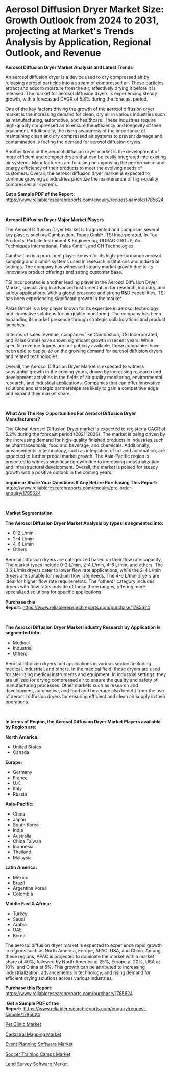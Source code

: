 <p><h1>Aerosol Diffusion Dryer Market Size: Growth Outlook from 2024 to 2031, projecting at Market's Trends Analysis by Application, Regional Outlook, and Revenue</h1></p><p><strong>Aerosol Diffusion Dryer Market Analysis and Latest Trends</strong></p>
<p><p>An aerosol diffusion dryer is a device used to dry compressed air by releasing aerosol particles into a stream of compressed air. These particles attract and adsorb moisture from the air, effectively drying it before it is released. The market for aerosol diffusion dryers is experiencing steady growth, with a forecasted CAGR of 5.8% during the forecast period.</p><p>One of the key factors driving the growth of the aerosol diffusion dryer market is the increasing demand for clean, dry air in various industries such as manufacturing, automotive, and healthcare. These industries require high-quality compressed air to ensure the efficiency and longevity of their equipment. Additionally, the rising awareness of the importance of maintaining clean and dry compressed air systems to prevent damage and contamination is fueling the demand for aerosol diffusion dryers.</p><p>Another trend in the aerosol diffusion dryer market is the development of more efficient and compact dryers that can be easily integrated into existing air systems. Manufacturers are focusing on improving the performance and energy efficiency of their products to meet the evolving needs of customers. Overall, the aerosol diffusion dryer market is expected to continue growing as industries prioritize the maintenance of high-quality compressed air systems.</p></p>
<p><strong>Get a Sample PDF of the Report:&nbsp;</strong> <a href="https://www.reliableresearchreports.com/enquiry/request-sample/1785624">https://www.reliableresearchreports.com/enquiry/request-sample/1785624</a></p>
<p>&nbsp;</p>
<p><strong>Aerosol Diffusion Dryer Major Market Players</strong></p>
<p><p>The Aerosol Diffusion Dryer Market is fragmented and comprises several key players such as Cambustion, Topas GmbH, TSI Incorporated, In-Tox Products, Particle Instrument & Engineering, DURAG GROUP, Air Techniques International, Palas GmbH, and CH Technologies.</p><p>Cambustion is a prominent player known for its high-performance aerosol sampling and dilution systems used in research institutions and industrial settings. The company has witnessed steady market growth due to its innovative product offerings and strong customer base.</p><p>TSI Incorporated is another leading player in the Aerosol Diffusion Dryer Market, specializing in advanced instrumentation for research, industry, and safety applications. With a global presence and strong R&D capabilities, TSI has been experiencing significant growth in the market.</p><p>Palas GmbH is a key player known for its expertise in aerosol technology and innovative solutions for air quality monitoring. The company has been expanding its market presence through strategic collaborations and product launches.</p><p>In terms of sales revenue, companies like Cambustion, TSI Incorporated, and Palas GmbH have shown significant growth in recent years. While specific revenue figures are not publicly available, these companies have been able to capitalize on the growing demand for aerosol diffusion dryers and related technologies.</p><p>Overall, the Aerosol Diffusion Dryer Market is expected to witness substantial growth in the coming years, driven by increasing research and development activities in the fields of air quality monitoring, environmental research, and industrial applications. Companies that can offer innovative solutions and strategic partnerships are likely to gain a competitive edge and expand their market share.</p></p>
<p>&nbsp;</p>
<p><strong>What Are The Key Opportunities For Aerosol Diffusion Dryer Manufacturers?</strong></p>
<p><p>The Global Aerosol Diffusion Dryer market is expected to register a CAGR of 5.2% during the forecast period (2021-2026). The market is being driven by the increasing demand for high-quality finished products in industries such as pharmaceuticals, food and beverage, and chemicals. Additionally, advancements in technology, such as integration of IoT and automation, are expected to further propel market growth. The Asia-Pacific region is projected to witness significant growth due to increasing industrialization and infrastructural development. Overall, the market is poised for steady growth with a positive outlook in the coming years.</p></p>
<p><strong>Inquire or Share Your Questions If Any Before Purchasing This Report:</strong> <a href="https://www.reliableresearchreports.com/enquiry/pre-order-enquiry/1785624">https://www.reliableresearchreports.com/enquiry/pre-order-enquiry/1785624</a></p>
<p>&nbsp;</p>
<p><strong>Market Segmentation</strong></p>
<p><strong>The Aerosol Diffusion Dryer Market Analysis by types is segmented into:</strong></p>
<p><ul><li>0-2 L/min</li><li>2-4 L/min</li><li>4-6 L/min</li><li>Others</li></ul></p>
<p><p>Aerosol diffusion dryers are categorized based on their flow rate capacity. The market types include 0-2 L/min, 2-4 L/min, 4-6 L/min, and others. The 0-2 L/min dryers cater to lower flow rate applications, while the 2-4 L/min dryers are suitable for medium flow rate needs. The 4-6 L/min dryers are ideal for higher flow rate requirements. The "others" category includes dryers with flow rates outside of these three ranges, offering more specialized solutions for specific applications.</p></p>
<p><strong>Purchase this Report:&nbsp;</strong><a href="https://www.reliableresearchreports.com/purchase/1785624">https://www.reliableresearchreports.com/purchase/1785624</a></p>
<p>&nbsp;</p>
<p><strong>The Aerosol Diffusion Dryer Market Industry Research by Application is segmented into:</strong></p>
<p><ul><li>Medical</li><li>Industrial</li><li>Others</li></ul></p>
<p><p>Aerosol diffusion dryers find applications in various sectors including medical, industrial, and others. In the medical field, these dryers are used for sterilizing medical instruments and equipment. In industrial settings, they are utilized for drying compressed air to ensure the quality and safety of manufacturing processes. Other markets such as research and development, automotive, and food and beverage also benefit from the use of aerosol diffusion dryers for ensuring efficient and clean air supply in their operations.</p></p>
<p>&nbsp;</p>
<p><strong>In terms of Region, the Aerosol Diffusion Dryer Market Players available by Region are:</strong></p>
<p>
    <p> <strong> North America: </strong>
        <ul>
            <li>United States</li>
            <li>Canada</li>
        </ul>
        </p> 
    <p> <strong> Europe: </strong>
        <ul>
            <li>Germany</li>
            <li>France</li>
            <li>U.K.</li>
            <li>Italy</li>
            <li>Russia</li>
        </ul>
        </p> 
    <p> <strong> Asia-Pacific: </strong>
        <ul>
            <li>China</li>
            <li>Japan</li>
            <li>South Korea</li>
            <li>India</li>
            <li>Australia</li>
            <li>China Taiwan</li>
            <li>Indonesia</li>
            <li>Thailand</li>
            <li>Malaysia</li>
        </ul>
        </p> 
    <p> <strong> Latin America: </strong>
        <ul>
            <li>Mexico</li>
            <li>Brazil</li>
            <li>Argentina Korea</li>
            <li>Colombia</li>
        </ul>
        </p> 
    <p> <strong> Middle East & Africa: </strong>
        <ul>
            <li>Turkey</li>
            <li>Saudi</li>
            <li>Arabia</li>
            <li>UAE</li>
            <li>Korea</li>
        </ul>
    </p>
    </p>
<p><p>The aerosol diffusion dryer market is expected to experience rapid growth in regions such as North America, Europe, APAC, USA, and China. Among these regions, APAC is projected to dominate the market with a market share of 40%, followed by North America at 25%, Europe at 20%, USA at 10%, and China at 5%. This growth can be attributed to increasing industrialization, advancements in technology, and rising demand for efficient drying solutions across various industries.</p></p>
<p><strong>Purchase this Report: </strong><a href="https://www.reliableresearchreports.com/purchase/1785624">https://www.reliableresearchreports.com/purchase/1785624</a></p>
<p>&nbsp;<strong>Get a Sample PDF of the Report:&nbsp;&nbsp;</strong><a href="https://www.reliableresearchreports.com/enquiry/request-sample/1785624">https://www.reliableresearchreports.com/enquiry/request-sample/1785624</a></p>
<p><strong></strong></p>
<p><p><a href="https://medium.com/@johnsonlowe1974/pet-clinic-market-size-and-market-trends-complete-industry-overview-2024-to-2031-066da01da5d5">Pet Clinic Market</a></p><p><a href="https://medium.com/@johnsonlowe1974/cadastral-mapping-market-share-evolution-and-market-growth-trends-2024-2031-fafefb4dbe66">Cadastral Mapping Market</a></p><p><a href="https://medium.com/@garettbauch/event-planning-software-market-size-reveals-the-best-marketing-channels-in-global-industry-44a17d3a54e6">Event Planning Software Market</a></p><p><a href="https://medium.com/@johnsonlowe1974/soccer-training-camps-market-size-and-market-trends-complete-industry-overview-2024-to-2031-1c342f33342b">Soccer Training Camps Market</a></p><p><a href="https://medium.com/@johnsonlowe1974/land-survey-software-market-research-report-its-history-and-forecast-2024-to-2031-c956763686f8">Land Survey Software Market</a></p></p>